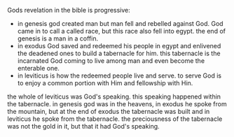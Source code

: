 Gods revelation in the bible is progressive:
- in genesis god created man but man fell and rebelled against God. God came in to call a called race, but this race also fell into egypt. the end of genesis is a man in a coffin.
- in exodus God saved and redeemed his people in egypt and enlivened the deadened ones to build a tabernacle for him. this tabernacle is the incarnated God coming to live among man and even become the enterable one.
- in leviticus is how the redeemed people live and serve. to serve God is to enjoy a common portion with Him and fellowship with Hin.

the whole of leviticus was God's speaking. this speaking happened within the tabernacle. in genesis god was in the heavens, in exodus he spoke from the mountain, but at the end of exodus the tabernacle was built and in leviticus he spoke from the tabernacle. the preciousness of the tabernacle was not the gold in it, but that it had God's speaking.
